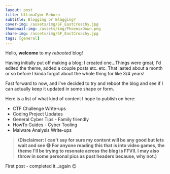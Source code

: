 ```yaml
---
layout: post
title: UltimaCybr Reborn
subtitle: Blogging or Blagging?
cover-img: /assets/img/SF_EastCroachy.jpg
thumbnail-img: /assets/img/PhoenixDown.png
share-img: /assets/img/SF_EastCroachy.jpg
tags: [general]
---
```


Hello, **welcome** to my _rebooted_ blog! 

Having initially put off making a blog; I created one...Things were great, I'd edited the theme, added a couple posts etc. etc. That lasted about a month or so before I kinda forgot about the whole thing for like 3/4 years!

Fast forward to now, and I've decided to try and reboot the blog and see if I can actually keep it updated in some shape or form.

Here is a list of what kind of content I hope to publish on here:
- CTF Challenge Write-ups
- Coding Project Updates
- General Cyber Tips - Family friendly
- HowTo Guides - Cyber Tooling
- Malware Analysis Write-ups

> **(Disclaimer: I can't say for sure my content will be any good but lets wait and see :sweat_smile: For anyone reading this that is into video games, the theme I'll be trying to resonate across the blog is FFVII. I may also throw in some personal pics as post headers because, why not.)**

First post - completed it...again :wink: